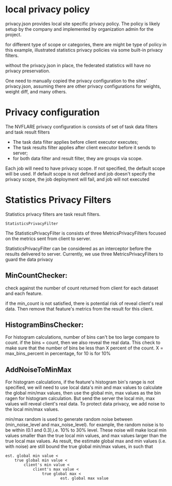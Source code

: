 
# local privacy policy

privacy.json provides local site specific privacy policy.
The policy is likely setup by the company and implemented by organization admin
for the project.

for different type of scope or categories, there are might be type of policy
in this example, illustrated statistics privacy policies via some built-in privacy filters. 

without the privacy.json in place, the federated statistics will have no privacy preservation. 

One need to manually copied the privacy configuration to the sites' privacy.json, assuming 
there are other privacy configurations for weights, weight diff, and many others.

# Privacy configuration

The NVFLARE privacy configuration is consists of set of task data filters and task result filters
* The task data filter applies before client executor executes;
* The task results filter applies after client executor before it sends to server;
* for both data filter and result filter, they are groups via scope.

Each job will need to have privacy scope. If not specified, the default scope will be used. If default scope is not 
defined and job doesn't specify the privacy scope, the job deployment will fail, and job will not executed

# Statistics Privacy Filters

Statistics privacy filters are task result filters.
```
StatisticsPrivacyFilter
```
The StatisticsPrivacyFilter is consists of three MetricsPrivacyFilters focused on the metrics sent
from client to server. 

StatisticsPrivacyFilter can be considered as an interceptor before the results delivered to server. 
Currently, we use three MetricsPrivacyFilters to guard the data privacy

## MinCountChecker:
check against the number of count returned from client for each dataset and each feature.

if the min_count is not satisfied, there is potential risk of reveal client's real data. Then remove that feature's metrics 
from the result for this client. 

## HistogramBinsChecker: 
For histogram calculations, number of bins can't be too large compare to count. if the bins = count, then 
we also reveal the real data. This check to make sure that the number of bins be less than X percent of the count. 
X = max_bins_percent in percentage, for 10 is for 10%

## AddNoiseToMinMax
For histogram calculations, if the feature's histogram bin's range is not specified, we will need to use local data's min 
and max values to calculate the global min/max values, then use the global min, max values as the bin ragen for histogram 
calculation. But send the server the local min, max values will reveal client's real data.
To protect data privacy, we add noise to the local min/max values. 

min/max random is used to generate random noise between (min_noise_level and max_noise_level).
for example, the random noise is to be within (0.1 and 0.3),i.e. 10% to 30% level. These noise
will make local min values smaller than the true local min values, and max values larger than
the true local max values. As result, the estimate global max and min values (i.e. with noise)
are still bound the true global min/max values, in such that
```
est. global min value <
    true global min value <
        client's min value <
            client's max value <
                true global max <
                        est. global max value
```














